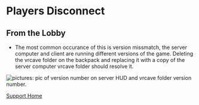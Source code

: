 # Players Disconnect


## From the Lobby

- The most common occurance of this is version missmatch, the server computer and client are running different versions of the game. Deleting the vrcave folder on the backpack and replacing it with a copy of the server computer vrcave folder should resolve it.

![pictures: pic of version number on server HUD and vrcave folder version number.]()

[Support Home](Support_Forum.md)
